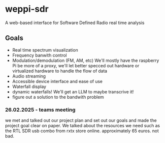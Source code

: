 # weppi-sdr
A web-based interface for Software Defined Radio real time analysis

## Goals
- Real time spectrum visualization
- Frequency banwith control
- Modulation/demodulation (FM, AM, etc) We'll mostly have the raspberry Pi be more of a proxy, we'll let better specced out hardware or virtualized hardware to handle the flow of data
- Audio streaming
- Accessible device interface and ease of use
- Waterfall display
- dynamic waterfalls! We'll get an LLM to maybe transcrive it!
- figure out a solution to the bandwith problem

### 26.02.2025 - teams meeting
we met and talked out our project plan and set out our goals and made the project goal clear on paper. We talked about the resources we need such as the RTL SDR usb combo from rxtx store online. approximately 65 euros. not bad.
